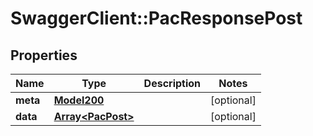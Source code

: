 # SwaggerClient::PacResponsePost

## Properties
Name | Type | Description | Notes
------------ | ------------- | ------------- | -------------
**meta** | [**Model200**](Model200.md) |  | [optional] 
**data** | [**Array&lt;PacPost&gt;**](PacPost.md) |  | [optional] 

